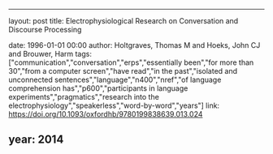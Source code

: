 ---
layout: post
title: Electrophysiological Research on Conversation and Discourse Processing

date: 1996-01-01 00:00
author: Holtgraves, Thomas M and Hoeks, John CJ and Brouwer, Harm
tags: ["communication","conversation","erps","essentially been","for more than 30","from a computer screen","have read","in the past","isolated and unconnected sentences","language","n400","nref","of language comprehension has","p600","participants in language experiments","pragmatics","research into the electrophysiology","speakerless","word-by-word","years"]
link: https://doi.org/10.1093/oxfordhb/9780199838639.013.024

year: 2014
------